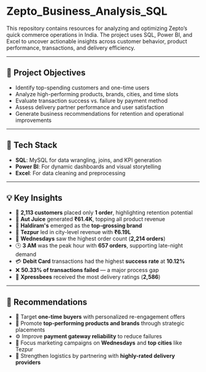 # Zepto_Business_Analysis_SQL
This repository contains resources for analyzing and optimizing Zepto’s quick commerce operations in India. The project uses SQL, Power BI, and Excel to uncover actionable insights across customer behavior, product performance, transactions, and delivery efficiency.

---

## 🎯 Project Objectives

- Identify top-spending customers and one-time users
- Analyze high-performing products, brands, cities, and time slots
- Evaluate transaction success vs. failure by payment method
- Assess delivery partner performance and user satisfaction
- Generate business recommendations for retention and operational improvements

---

## 🧰 Tech Stack

- **SQL**: MySQL for data wrangling, joins, and KPI generation  
- **Power BI**: For dynamic dashboards and visual storytelling  
- **Excel**: For data cleaning and preprocessing

---

## 💡 Key Insights

- 👥 **2,113 customers** placed only **1 order**, highlighting retention potential  
- 🧃 **Aut Juice** generated **₹61.4K**, topping all product revenue  
- 🍱 **Haldiram's** emerged as the **top-grossing brand**  
- 📍 **Tezpur** led in city-level revenue with **₹6.19L**  
- 📅 **Wednesdays** saw the highest order count (**2,214 orders**)  
- 🕒 **3 AM** was the peak hour with **657 orders**, supporting late-night demand  
- 💳 **Debit Card** transactions had the highest **success rate** at **10.12%**  
- ❌ **50.33% of transactions failed** — a major process gap  
- 🚚 **Xpressbees** received the most delivery ratings (**2,586**)  

---

## 📌 Recommendations

- 🎯 Target **one-time buyers** with personalized re-engagement offers  
- 📢 Promote **top-performing products and brands** through strategic placements  
- ⚙️ Improve **payment gateway reliability** to reduce failures  
- 📍 Focus marketing campaigns on **Wednesdays** and **top cities** like Tezpur  
- 🚚 Strengthen logistics by partnering with **highly-rated delivery providers**


